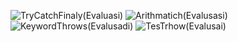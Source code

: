 ![TryCatchFinaly(Evaluasi)](https://user-images.githubusercontent.com/92833376/169061770-6576c9a1-cc9f-43e1-ac47-daf6756c8d1e.png)
![Arithmatich(Evalusasi)](https://user-images.githubusercontent.com/92833376/169061787-49db3d4a-260c-496e-a859-c681743004e2.png)
![KeywordThrows(Evalusadi)](https://user-images.githubusercontent.com/92833376/169061798-e29e25d1-10c9-440c-96dc-51d6e481794e.png)
![TesTrhow(Evalusai)](https://user-images.githubusercontent.com/92833376/169061804-aa68d072-c056-4e78-9fe3-322bb119e5b2.png)
